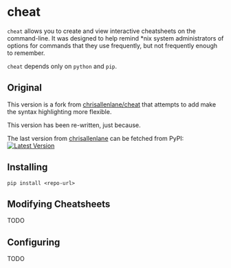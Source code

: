 cheat
=====
`cheat` allows you to create and view interactive cheatsheets on the
command-line. It was designed to help remind \*nix system administrators of
options for commands that they use frequently, but not frequently enough to
remember.

`cheat` depends only on `python` and `pip`.


Original
--------
This version is a fork from
[chrisallenlane/cheat](https://github.com/chrisallenlane/cheat) that attempts to
add make the syntax highlighting more flexible.

This version has been re-written, just because.

The last version from [chrisallenlane](https://github.com/chrisallenlane/) can
be fetched from PyPI:
[![Latest Version](https://pypip.in/version/cheat/badge.png)](https://pypi.python.org/pypi/cheat/)


Installing
----------

    pip install <repo-url>


Modifying Cheatsheets
---------------------
TODO


Configuring
-----------
TODO
